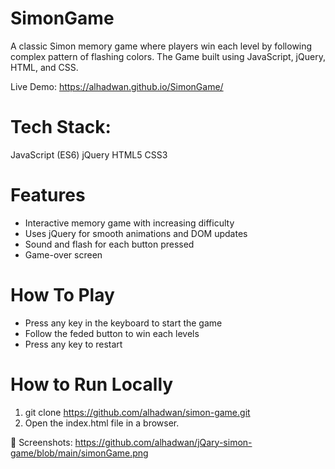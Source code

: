 # SimonGame
A classic Simon memory game where players win each level by following complex pattern of flashing colors. The Game built using JavaScript, jQuery, HTML, and CSS.

Live Demo: https://alhadwan.github.io/SimonGame/

# Tech Stack:
JavaScript (ES6)
jQuery
HTML5
CSS3

# Features
- Interactive memory game with increasing difficulty
- Uses jQuery for smooth animations and DOM updates
- Sound and flash for each button pressed
- Game-over screen

# How To Play
- Press any key in the keyboard to start the game
- Follow the feded button to win each levels
- Press any key to restart

# How to Run Locally
1. git clone https://github.com/alhadwan/simon-game.git
2. Open the index.html file in a browser.

📸 Screenshots:
https://github.com/alhadwan/jQary-simon-game/blob/main/simonGame.png

